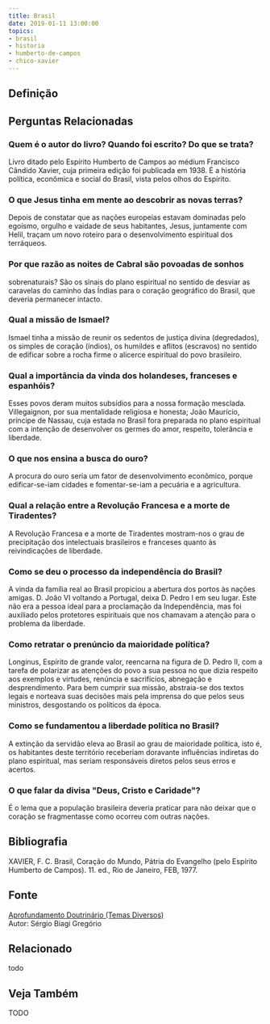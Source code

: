 ```yaml
---
title: Brasil
date: 2019-01-11 13:00:00
topics: 
- brasil
- historia
- humberto-de-campos
- chico-xavier
---
```


## Definição


## Perguntas Relacionadas

### Quem é o autor do livro? Quando foi escrito? Do que se trata?
Livro ditado pelo Espírito Humberto de Campos ao médium Francisco
Cândido Xavier, cuja primeira edição foi publicada em 1938. É a história
política, econômica e social do Brasil, vista pelos olhos do Espírito.

### O que Jesus tinha em mente ao descobrir as novas terras?
Depois de constatar que as nações europeias estavam dominadas pelo
egoísmo, orgulho e vaidade de seus habitantes, Jesus, juntamente com
Helil, traçam um novo roteiro para o desenvolvimento espiritual dos
terráqueos.

### Por que razão as noites de Cabral são povoadas de sonhos
sobrenaturais?
São os sinais do plano espiritual no sentido de desviar as caravelas do
caminho das Índias para o coração geográfico do Brasil, que deveria
permanecer intacto.

### Qual a missão de Ismael?
Ismael tinha a missão de reunir os sedentos de justiça divina
(degredados), os simples de coração (índios), os humildes e aflitos
(escravos) no sentido de edificar sobre a rocha firme o alicerce
espiritual do povo brasileiro.

### Qual a importância da vinda dos holandeses, franceses e espanhóis?
Esses povos deram muitos subsídios para a nossa formação mesclada.
Villegaignon, por sua mentalidade religiosa e honesta; João Maurício,
príncipe de Nassau, cuja estada no Brasil fora preparada no plano
espiritual com a intenção de desenvolver os germes do amor, respeito,
tolerância e liberdade.

### O que nos ensina a busca do ouro?
A procura do ouro seria um fator de desenvolvimento econômico, porque
edificar-se-iam cidades e fomentar-se-iam a pecuária e a agricultura.

### Qual a relação entre a Revolução Francesa e a morte de Tiradentes?
A Revolução Francesa e a morte de Tiradentes mostram-nos o grau de
precipitação dos intelectuais brasileiros e franceses quanto às
reivindicações de liberdade.

### Como se deu o processo da independência do Brasil?
A vinda da família real ao Brasil propiciou a abertura dos portos às
nações amigas. D. João VI voltando a Portugal, deixa D. Pedro I em seu
lugar. Este não era a pessoa ideal para a proclamação da Independência,
mas foi auxiliado pelos protetores espirituais que nos chamavam a
atenção para o problema da liberdade.

### Como retratar o prenúncio da maioridade política?
Longinus, Espírito de grande valor, reencarna na figura de D. Pedro II,
com a tarefa de polarizar as atenções do povo a sua pessoa no que dizia
respeito aos exemplos e virtudes, renúncia e sacrifícios, abnegação e
desprendimento. Para bem cumprir sua missão, abstraia-se dos textos
legais e norteava suas decisões mais pela imprensa do que pelos seus
ministros, desgostando os políticos da época.

### Como se fundamentou a liberdade política no Brasil?
A extinção da servidão eleva ao Brasil ao grau de maioridade política,
isto é, os habitantes deste território receberiam doravante influências
indiretas do plano espiritual, mas seriam responsáveis diretos pelos
seus erros e acertos.

### O que falar da divisa "Deus, Cristo e Caridade"?
É o lema que a população brasileira deveria praticar para não deixar que
o coração se fragmentasse como ocorreu com outras nações.

## Bibliografia
XAVIER, F. C. Brasil, Coração do Mundo, Pátria do Evangelho (pelo
Espírito Humberto de Campos). 11. ed., Rio de Janeiro, FEB, 1977.

## Fonte
[Aprofundamento Doutrinário (Temas Diversos)](https://sites.google.com/view/aprofundamentodoutrinario/brasil-coração-do-mundo-pátria-do-evangelho-livro)  
Autor: Sérgio Biagi Gregório


## Relacionado
todo

## Veja Também
TODO

